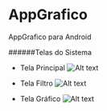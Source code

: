 AppGrafico
==========

AppGrafico para Android


######Telas do Sistema

* Tela Principal
![Alt text](https://photos-5.dropbox.com/t/0/AAAK9AtmzsQPkzGo7FxkSg7iKEhi4cF3WkjIJ0RvrSXmnA/12/113332339/png/1024x768/3/1402347600/0/2/IMG_01.png/vYbBCn89aHO7qixosd5L7IOgUcN3dac_DO8Roc89T_I "Tela Principal")

* Tela Filtro
![Alt text](https://photos-5.dropbox.com/t/0/AAAypcp-vjbvv4tnXE4h9-GB5Y-xRNbhQ0YsXyzyQNpMNQ/12/113332339/png/1024x768/3/1402347600/0/2/IMG_02.png/541KEKKcjpG55MA9zdB53vSAwyZ-bvJm_j8gVfw4vv8 "Tela Principal")


* Tela Gráfico
![Alt text](https://photos-2.dropbox.com/t/0/AACXQem0diFNnlC-0HJm1oZAYzs_5VAQHddZRHsiwnnC9w/12/113332339/png/1024x768/3/1402347600/0/2/IMG_03.png/H9ThQ20BxC15R1YFq6F0K8RxpN2eQi7q9SGreI6hHvI "Tela Principal")
